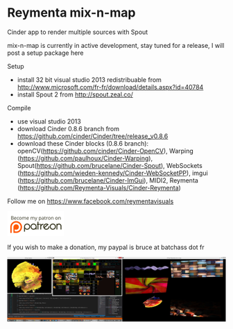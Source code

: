 Reymenta mix-n-map
===============

Cinder app to render multiple sources with Spout

mix-n-map is currently in active development, stay tuned for a release, I will post a setup package here

Setup
- install 32 bit visual studio 2013 redistribuable from http://www.microsoft.com/fr-fr/download/details.aspx?id=40784
- install Spout 2 from http://spout.zeal.co/

Compile
- use visual studio 2013
- download Cinder 0.8.6 branch from https://github.com/cinder/Cinder/tree/release_v0.8.6
- download these Cinder blocks (0.8.6 branch):  openCV(https://github.com/cinder/Cinder-OpenCV), Warping (https://github.com/paulhoux/Cinder-Warping), Spout(https://github.com/brucelane/Cinder-Spout), WebSockets (https://github.com/wieden-kennedy/Cinder-WebSocketPP), imgui (https://github.com/brucelane/Cinder-ImGui), MIDI2, Reymenta (https://github.com/Reymenta-Visuals/Cinder-Reymenta)

Follow me on https://www.facebook.com/reymentavisuals

[![Patreon](assets/patreon.png)](http://www.patreon.com/reymenta) 

If you wish to make a donation, my paypal is bruce at batchass dot fr

![screenshot 1](https://raw.githubusercontent.com/brucelane/reymenta-mixnmap/master/documentation/images/screencapture.jpg?raw=true)